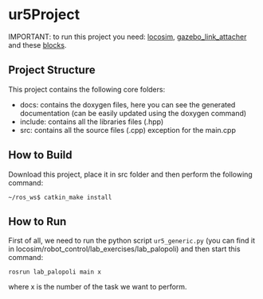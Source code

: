 # ur5Project
IMPORTANT: to run this project you need: [locosim](https://github.com/mfocchi/locosim), [gazebo_link_attacher](https://github.com/pal-robotics/gazebo_ros_link_attacher) and these [blocks](https://drive.google.com/drive/folders/16mWvEDk631fzUIbqhHXUmVg8F2yUmw3h?usp=sharing).

## Project Structure
This project contains the following core folders:
- docs: contains the doxygen files, here you can see the generated documentation (can be easily updated using the doxygen command)
- include: contains all the libraries files (.hpp)
- src: contains all the source files (.cpp) exception for the main.cpp


## How to Build
Download this project, place it in src folder and then perform the following command:

```
~/ros_ws$ catkin_make install
```

## How to Run
First of all, we need to run the python script ```ur5_generic.py``` (you can find it in locosim/robot_control/lab_exercises/lab_palopoli) and then start this command:
```
rosrun lab_palopoli main x
```
where x is the number of the task we want to perform.

    

